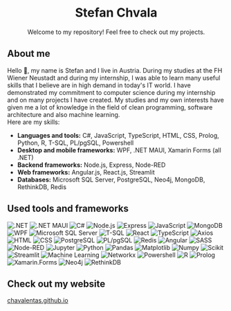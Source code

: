 <h1 align="center">Stefan Chvala</h1>
<p align="center">Welcome to my repository! Feel free to check out my projects.</p>

## About me
Hello 👋, my name is Stefan and I live in Austria.
During my studies at the FH Wiener Neustadt and during my internship, I was able to learn many useful skills that I believe are in high demand in today's IT world.
I have demonstrated my commitment to computer science during my internship and on many projects I have created.
My studies and my own interests have given me a lot of knowledge in the field of clean programming, software architecture and also machine learning.
</br>
Here are my skills:

* **Languages and tools:** C#, JavaScript, TypeScript, HTML, CSS, Prolog, Python, R, T-SQL, PL/pgSQL, Powershell
* **Desktop and mobile frameworks:** WPF, .NET MAUI, Xamarin Forms (all .NET)
* **Backend frameworks:** Node.js, Express, Node-RED
* **Web frameworks:** Angular.js, React.js, Streamlit
* **Databases:** Microsoft SQL Server, PostgreSQL, Neo4j, MongoDB, RethinkDB, Redis

## Used tools and frameworks
![.NET](https://img.shields.io/badge/.NET-violet?style=for-the-badge&logo=.NET) 
![.NET MAUI](https://img.shields.io/badge/.NET%20MAUI-violet?style=for-the-badge&logo=.NET) 
![C#](https://img.shields.io/badge/C%23-green?style=for-the-badge) 
![Node.js](https://img.shields.io/badge/node.js-lightblue?style=for-the-badge&logo=node.js) 
![Express](https://img.shields.io/badge/express-%2317191a?style=for-the-badge&logo=express) 
![JavaScript](https://img.shields.io/badge/javascript-yellow?style=for-the-badge&logo=javascript)
![MongoDB](https://img.shields.io/badge/MongoDB-%23abb9cf?style=for-the-badge&logo=mongodb) 
![WPF](https://img.shields.io/badge/WPF-violet?style=for-the-badge&logo=.NET)
![Microsoft SQL Server](https://img.shields.io/badge/Microsoft%20SQL%20Server-red?style=for-the-badge) 
![T-SQL](https://img.shields.io/badge/T--SQL-%23eb99f7?style=for-the-badge)
![React](https://shields.io/badge/react-black?logo=react&style=for-the-badge) 
![TypeScript](https://shields.io/badge/TypeScript-3178C6?logo=TypeScript&logoColor=FFF&style=for-the-badge) 
![Axios](https://img.shields.io/badge/axios-green?style=for-the-badge&logo=axios)
![HTML](https://img.shields.io/badge/html-%23d4b655?style=for-the-badge&logo=html5)
![CSS](https://img.shields.io/badge/css-orange?style=for-the-badge&logo=css3)
![PostgreSQL](https://img.shields.io/badge/postgresql-%23c7e5eb?style=for-the-badge&logo=postgresql) 
![PL/pgSQL](https://img.shields.io/badge/PL%2FpgSQL-%23c7e5eb?style=for-the-badge)
![Redis](https://img.shields.io/badge/redis-%23abb9cf?style=for-the-badge&logo=redis)
![Angular](https://img.shields.io/badge/angular-%23eb4034?style=for-the-badge&logo=angular)
![SASS](https://img.shields.io/badge/sass-pink?style=for-the-badge&logo=sass)
![Node-RED](https://img.shields.io/badge/node--red-%23120201?style=for-the-badge&logo=node-red)
![Jupyter](https://img.shields.io/badge/Jupyter-%23e7ebc7?style=for-the-badge&logo=Jupyter) 
![Python](https://img.shields.io/badge/Python-yellow?style=for-the-badge&logo=Python)
![Pandas](https://img.shields.io/badge/Pandas-%23388080?style=for-the-badge&logo=pandas)
![Matplotlib](https://img.shields.io/badge/Matplotlib-%23236363?style=for-the-badge)
![Numpy](https://img.shields.io/badge/Numpy-%23236363?style=for-the-badge&logo=numpy)
![Scikit](https://img.shields.io/badge/scikitlearn-%20%23ede3c2?style=for-the-badge&logo=scikit-learn)
![Streamlit](https://img.shields.io/badge/streamlit-%23f2d5df?style=for-the-badge&logo=streamlit)
![Machine Learning](https://img.shields.io/badge/machine%20learning-black?style=for-the-badge) 
![Networkx](https://img.shields.io/badge/Networkx-%23236363?style=for-the-badge)
![Powershell](https://img.shields.io/badge/powershell-%2334cfeb?style=for-the-badge)
![R](https://img.shields.io/badge/R-blue?style=for-the-badge&logo=r)
![Prolog](https://img.shields.io/badge/Prolog-red?style=for-the-badge)
![Xamarin.Forms](https://img.shields.io/badge/xamarin.forms-darkviolet?style=for-the-badge)
![Neo4j](https://img.shields.io/badge/neo4j-lightgreen?style=for-the-badge&logo=neo4j)
![RethinkDB](https://img.shields.io/badge/rethinkdb-green?style=for-the-badge)

## Check out my website
<a href="www.chavalentas.github.io">chavalentas.github.io</a>